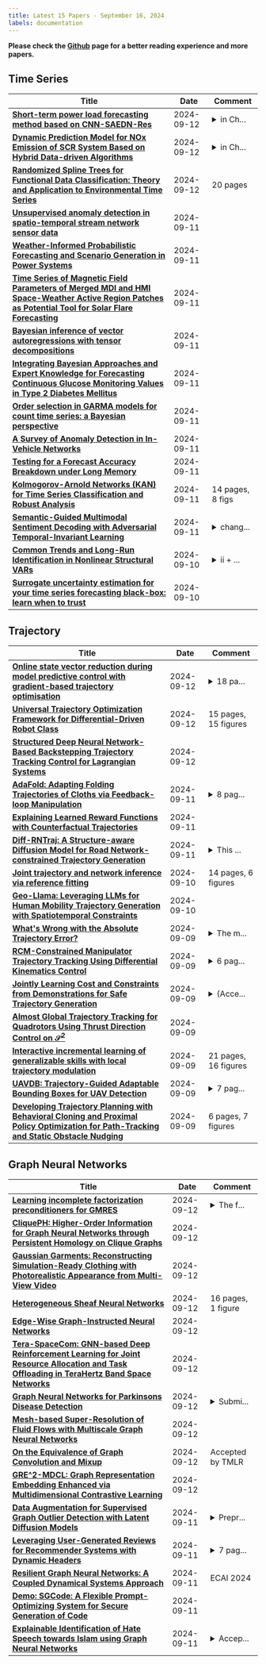 ```yaml
---
title: Latest 15 Papers - September 16, 2024
labels: documentation
---
```

**Please check the [Github](https://github.com/zezhishao/MTS_Daily_ArXiv) page for a better reading experience and more papers.**

## Time Series
| **Title** | **Date** | **Comment** |
| --- | --- | --- |
| **[Short-term power load forecasting method based on CNN-SAEDN-Res](http://arxiv.org/abs/2309.07140v2)** | 2024-09-12 | <details><summary>in Ch...</summary><p>in Chinese language, Accepted by Electric Power Automation Equipment</p></details> |
| **[Dynamic Prediction Model for NOx Emission of SCR System Based on Hybrid Data-driven Algorithms](http://arxiv.org/abs/2108.01240v2)** | 2024-09-12 | <details><summary>in Ch...</summary><p>in Chinese language, Accepted by Proceedings of the CSEE</p></details> |
| **[Randomized Spline Trees for Functional Data Classification: Theory and Application to Environmental Time Series](http://arxiv.org/abs/2409.07879v1)** | 2024-09-12 | 20 pages |
| **[Unsupervised anomaly detection in spatio-temporal stream network sensor data](http://arxiv.org/abs/2409.07667v1)** | 2024-09-11 |  |
| **[Weather-Informed Probabilistic Forecasting and Scenario Generation in Power Systems](http://arxiv.org/abs/2409.07637v1)** | 2024-09-11 |  |
| **[Time Series of Magnetic Field Parameters of Merged MDI and HMI Space-Weather Active Region Patches as Potential Tool for Solar Flare Forecasting](http://arxiv.org/abs/2401.05591v3)** | 2024-09-11 |  |
| **[Bayesian inference of vector autoregressions with tensor decompositions](http://arxiv.org/abs/2211.01727v5)** | 2024-09-11 |  |
| **[Integrating Bayesian Approaches and Expert Knowledge for Forecasting Continuous Glucose Monitoring Values in Type 2 Diabetes Mellitus](http://arxiv.org/abs/2409.07315v1)** | 2024-09-11 |  |
| **[Order selection in GARMA models for count time series: a Bayesian perspective](http://arxiv.org/abs/2409.07263v1)** | 2024-09-11 |  |
| **[A Survey of Anomaly Detection in In-Vehicle Networks](http://arxiv.org/abs/2409.07505v1)** | 2024-09-11 |  |
| **[Testing for a Forecast Accuracy Breakdown under Long Memory](http://arxiv.org/abs/2409.07087v1)** | 2024-09-11 |  |
| **[Kolmogorov-Arnold Networks (KAN) for Time Series Classification and Robust Analysis](http://arxiv.org/abs/2408.07314v3)** | 2024-09-11 | 14 pages, 8 figs |
| **[Semantic-Guided Multimodal Sentiment Decoding with Adversarial Temporal-Invariant Learning](http://arxiv.org/abs/2409.00143v2)** | 2024-09-11 | <details><summary>chang...</summary><p>change Title, Authors, Abstract</p></details> |
| **[Common Trends and Long-Run Identification in Nonlinear Structural VARs](http://arxiv.org/abs/2404.05349v2)** | 2024-09-10 | <details><summary>ii + ...</summary><p>ii + 50 pp., 1 figure</p></details> |
| **[Surrogate uncertainty estimation for your time series forecasting black-box: learn when to trust](http://arxiv.org/abs/2302.02834v2)** | 2024-09-10 |  |

## Trajectory
| **Title** | **Date** | **Comment** |
| --- | --- | --- |
| **[Online state vector reduction during model predictive control with gradient-based trajectory optimisation](http://arxiv.org/abs/2408.11665v2)** | 2024-09-12 | <details><summary>18 pa...</summary><p>18 pages, 4 figures, accepted to WAFR 2024</p></details> |
| **[Universal Trajectory Optimization Framework for Differential-Driven Robot Class](http://arxiv.org/abs/2409.07924v1)** | 2024-09-12 | 15 pages, 15 figures |
| **[Structured Deep Neural Network-Based Backstepping Trajectory Tracking Control for Lagrangian Systems](http://arxiv.org/abs/2403.00381v3)** | 2024-09-12 |  |
| **[AdaFold: Adapting Folding Trajectories of Cloths via Feedback-loop Manipulation](http://arxiv.org/abs/2403.06210v3)** | 2024-09-11 | <details><summary>8 pag...</summary><p>8 pages, 6 figures, 5 tables</p></details> |
| **[Explaining Learned Reward Functions with Counterfactual Trajectories](http://arxiv.org/abs/2402.04856v3)** | 2024-09-11 |  |
| **[Diff-RNTraj: A Structure-aware Diffusion Model for Road Network-constrained Trajectory Generation](http://arxiv.org/abs/2402.07369v2)** | 2024-09-11 | <details><summary>This ...</summary><p>This paper has been accepted as a regular paper at IEEE TKDE</p></details> |
| **[Joint trajectory and network inference via reference fitting](http://arxiv.org/abs/2409.06879v1)** | 2024-09-10 | 14 pages, 6 figures |
| **[Geo-Llama: Leveraging LLMs for Human Mobility Trajectory Generation with Spatiotemporal Constraints](http://arxiv.org/abs/2408.13918v3)** | 2024-09-10 |  |
| **[What's Wrong with the Absolute Trajectory Error?](http://arxiv.org/abs/2212.05376v5)** | 2024-09-09 | <details><summary>The m...</summary><p>The main part of this manuscript (except the part on DRE) has been accepted to ECCV 2024 Workshop HALF-CENTURY OF STRUCTURE-FROM-MOTION (50SFM)</p></details> |
| **[RCM-Constrained Manipulator Trajectory Tracking Using Differential Kinematics Control](http://arxiv.org/abs/2409.05740v1)** | 2024-09-09 | <details><summary>6 pag...</summary><p>6 pages, 7 figures. Published in the 21st International Conference on Advanced Robotics (ICAR 2023)</p></details> |
| **[Jointly Learning Cost and Constraints from Demonstrations for Safe Trajectory Generation](http://arxiv.org/abs/2405.03491v2)** | 2024-09-09 | <details><summary>(Acce...</summary><p>(Accepted/In press) 2024 IEEE/RSJ International Conference on Intelligent Robots and Systems (IROS)</p></details> |
| **[Almost Global Trajectory Tracking for Quadrotors Using Thrust Direction Control on $\mathcal{S}^2$](http://arxiv.org/abs/2409.05702v1)** | 2024-09-09 |  |
| **[Interactive incremental learning of generalizable skills with local trajectory modulation](http://arxiv.org/abs/2409.05655v1)** | 2024-09-09 | 21 pages, 16 figures |
| **[UAVDB: Trajectory-Guided Adaptable Bounding Boxes for UAV Detection](http://arxiv.org/abs/2409.06490v1)** | 2024-09-09 | <details><summary>7 pag...</summary><p>7 pages, 5 figures, 3 tables</p></details> |
| **[Developing Trajectory Planning with Behavioral Cloning and Proximal Policy Optimization for Path-Tracking and Static Obstacle Nudging](http://arxiv.org/abs/2409.05289v1)** | 2024-09-09 | 6 pages, 7 figures |

## Graph Neural Networks
| **Title** | **Date** | **Comment** |
| --- | --- | --- |
| **[Learning incomplete factorization preconditioners for GMRES](http://arxiv.org/abs/2409.08262v1)** | 2024-09-12 | <details><summary>The f...</summary><p>The first two authors contributed equally, under review. 12 pages, 5 figures</p></details> |
| **[CliquePH: Higher-Order Information for Graph Neural Networks through Persistent Homology on Clique Graphs](http://arxiv.org/abs/2409.08217v1)** | 2024-09-12 |  |
| **[Gaussian Garments: Reconstructing Simulation-Ready Clothing with Photorealistic Appearance from Multi-View Video](http://arxiv.org/abs/2409.08189v1)** | 2024-09-12 |  |
| **[Heterogeneous Sheaf Neural Networks](http://arxiv.org/abs/2409.08036v1)** | 2024-09-12 | 16 pages, 1 figure |
| **[Edge-Wise Graph-Instructed Neural Networks](http://arxiv.org/abs/2409.08023v1)** | 2024-09-12 |  |
| **[Tera-SpaceCom: GNN-based Deep Reinforcement Learning for Joint Resource Allocation and Task Offloading in TeraHertz Band Space Networks](http://arxiv.org/abs/2409.07911v1)** | 2024-09-12 |  |
| **[Graph Neural Networks for Parkinsons Disease Detection](http://arxiv.org/abs/2409.07884v1)** | 2024-09-12 | <details><summary>Submi...</summary><p>Submitted to ICASSP 2025</p></details> |
| **[Mesh-based Super-Resolution of Fluid Flows with Multiscale Graph Neural Networks](http://arxiv.org/abs/2409.07769v1)** | 2024-09-12 |  |
| **[On the Equivalence of Graph Convolution and Mixup](http://arxiv.org/abs/2310.00183v2)** | 2024-09-12 | Accepted by TMLR |
| **[GRE^2-MDCL: Graph Representation Embedding Enhanced via Multidimensional Contrastive Learning](http://arxiv.org/abs/2409.07725v1)** | 2024-09-12 |  |
| **[Data Augmentation for Supervised Graph Outlier Detection with Latent Diffusion Models](http://arxiv.org/abs/2312.17679v2)** | 2024-09-11 | <details><summary>Prepr...</summary><p>Preprint. Under review. Package available at https://pypi.org/project/godm/</p></details> |
| **[Leveraging User-Generated Reviews for Recommender Systems with Dynamic Headers](http://arxiv.org/abs/2409.07627v1)** | 2024-09-11 | <details><summary>7 pag...</summary><p>7 pages, 3 figures, PAIS 2024 (ECAI)</p></details> |
| **[Resilient Graph Neural Networks: A Coupled Dynamical Systems Approach](http://arxiv.org/abs/2311.06942v3)** | 2024-09-11 | ECAI 2024 |
| **[Demo: SGCode: A Flexible Prompt-Optimizing System for Secure Generation of Code](http://arxiv.org/abs/2409.07368v1)** | 2024-09-11 |  |
| **[Explainable Identification of Hate Speech towards Islam using Graph Neural Networks](http://arxiv.org/abs/2311.04916v3)** | 2024-09-11 | <details><summary>Accep...</summary><p>Accepted in: (i) NeurIPS 2023 : Muslims in ML Workshop (non-archival) (https://www.musiml.org/schedule/#:~:text=Azmine%20Toushik%20Wasi) (ii) EMNLP 2024 : NLP for Positive Impact Workshop (archival)</p></details> |

